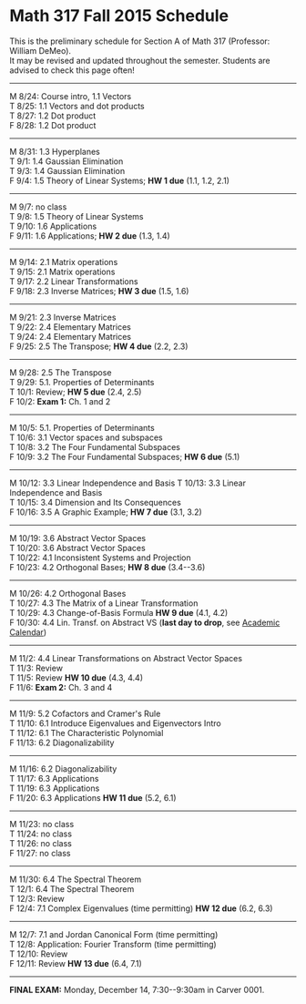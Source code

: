 # Math 317 Fall 2015 Schedule

This is the preliminary schedule for Section A of Math 317
(Professor: William DeMeo).  
It may be revised and updated throughout the semester. 
Students are advised to check this page often!

---------------------------------------------------------
M 8/24: Course intro, 1.1 Vectors  
T 8/25: 1.1 Vectors and dot products  
T 8/27: 1.2 Dot product  
F 8/28: 1.2 Dot product  
<!-- ;  **MLP Review 1: 1.1, 1.2**    -->

---------------------------------------------------------  
M 8/31: 1.3 Hyperplanes  
T 9/1: 1.4 Gaussian Elimination  
T 9/3: 1.4 Gaussian Elimination  
F 9/4: 1.5 Theory of Linear Systems; **HW 1 due** (1.1, 1.2, 2.1)  

---------------------------------------------------------  
M 9/7: no class  
T 9/8: 1.5 Theory of Linear Systems   
T 9/10: 1.6 Applications  
F 9/11: 1.6 Applications; **HW 2 due** (1.3, 1.4)  

---------------------------------------------------------  
M 9/14: 2.1 Matrix operations  
T 9/15: 2.1 Matrix operations  
T 9/17: 2.2 Linear Transformations  
F 9/18: 2.3 Inverse Matrices; **HW 3 due** (1.5, 1.6)  

---------------------------------------------------------  
M 9/21: 2.3 Inverse Matrices   
T 9/22: 2.4 Elementary Matrices  
T 9/24: 2.4 Elementary Matrices  
F 9/25: 2.5 The Transpose; **HW 4 due** (2.2, 2.3)   

---------------------------------------------------------  
M 9/28: 2.5 The Transpose   
T 9/29: 5.1. Properties of Determinants   
T 10/1: Review; **HW 5 due** (2.4, 2.5)   
F 10/2: **Exam 1:** Ch. 1 and 2  

---------------------------------------------------------  
M 10/5: 5.1. Properties of Determinants   
T 10/6: 3.1 Vector spaces and subspaces  
T 10/8: 3.2 The Four Fundamental Subspaces  
F 10/9: 3.2 The Four Fundamental Subspaces; **HW 6 due** (5.1)  

---------------------------------------------------------  
M 10/12: 3.3 Linear Independence and Basis 
T 10/13: 3.3 Linear Independence and Basis  
T 10/15: 3.4 Dimension and Its Consequences   
F 10/16: 3.5 A Graphic Example; **HW 7 due** (3.1, 3.2)   

---------------------------------------------------------  
M 10/19: 3.6 Abstract Vector Spaces    
T 10/20: 3.6 Abstract Vector Spaces  
T 10/22: 4.1 Inconsistent Systems and Projection  
F 10/23: 4.2 Orthogonal Bases; **HW 8 due** (3.4--3.6)     

---------------------------------------------------------  
M 10/26: 4.2 Orthogonal Bases  
T 10/27: 4.3 The Matrix of a Linear Transformation  
T 10/29: 4.3 Change-of-Basis Formula  **HW 9 due** (4.1, 4.2)   
F 10/30: 4.4 Lin. Transf. on Abstract VS (**last day to drop**, see [Academic Calendar](http://registrar.iastate.edu/calendar/cal-fall5))

---------------------------------------------------------  
M 11/2: 4.4 Linear Transformations on Abstract Vector Spaces  
T 11/3: Review   
T 11/5: Review **HW 10 due** (4.3, 4.4)   
F 11/6: **Exam 2:** Ch. 3 and 4  

---------------------------------------------------------  
M 11/9: 5.2 Cofactors and Cramer's Rule  
T 11/10: 6.1 Introduce Eigenvalues and Eigenvectors Intro  
T 11/12: 6.1 The Characteristic Polynomial  
F 11/13: 6.2 Diagonalizability  

---------------------------------------------------------  
M 11/16: 6.2 Diagonalizability   
T 11/17: 6.3 Applications  
T 11/19: 6.3 Applications  
F 11/20: 6.3 Applications **HW 11 due** (5.2, 6.1)  

---------------------------------------------------------  
M 11/23: no class   
T 11/24: no class   
T 11/26: no class   
F 11/27: no class   

---------------------------------------------------------  
M 11/30: 6.4 The Spectral Theorem  
T 12/1: 6.4 The Spectral Theorem  
T 12/3: Review  
F 12/4: 7.1 Complex Eigenvalues (time permitting) **HW 12 due** (6.2, 6.3)  

---------------------------------------------------------  
M 12/7: 7.1 and Jordan Canonical Form (time permitting)   
T 12/8: Application: Fourier Transform (time permitting)  
T 12/10: Review  
F 12/11: Review **HW 13 due** (6.4, 7.1)   

---------------------------------------------------------  
**FINAL EXAM:** Monday, December 14, 7:30--9:30am in Carver 0001.


